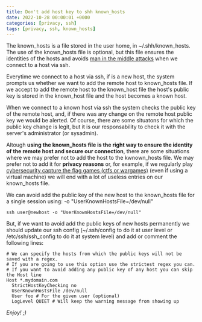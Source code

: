 ```yaml
---
title: Don't add host key to shh known_hosts 
date: 2022-10-28 00:00:01 +0000
categories: [privacy, ssh]
tags: [privacy, ssh, known_hosts] 
---
```


The known_hosts is a file stored in the user home, in ~/.shh/known_hosts.
The use of the known_hosts file is optional, but this file ensures the identities of the hosts and avoids [man in the middle attacks](https://en.wikipedia.org/wiki/Man-in-the-middle_attack) when we connect to a host via ssh.

Everytime we connect to a host via ssh, if is a new host, the system prompts us whether we want to add the remote host to known_hosts file.
If we accept to add the remote host to the known_host file the host's public key is stored in the known_host file and the host becomes a known host.

When we connect to a known host via ssh the system checks the public key of the remote host, and, if there was any change on the remote host public key we would be alerted.
Of course, there are some situatons for which the public key change is legit, but it is our responsability to check it with the server's administrator (or sysadmin).

Altough **using the known_hosts file is the right way to ensure the identity of the remote host and secure our connection**, there are some situations where we may prefer not to add the host to the kwnown_hosts file.
We may prefer not to add it for **privacy reasons** or, for example, if we regularly play [cybersecurity capture the flag games (ctfs or wargames)](https://en.wikipedia.org/wiki/Capture_the_flag_(cybersecurity)) (even if using a virtual machine) we will end with a lot of useless entries on our known_hosts file.

We can avoid add the public key of the new host to the known_hosts file for a single session using: -o "UserKnownHostsFile=/dev/null"

```shell
ssh user@newhost -o "UserKnownHostsFile=/dev/null"
```

But, if we want to avoid add the public keys of new hosts permanently we should update our ssh config (~/.ssh/config to do it at user level or /etc/ssh/ssh_config to do it at system level) and add or comment the following lines:

```
# We can specify the hosts from which the public keys will not be saved with a regex. 
# If you are going to use this option use the strictest regex you can.
# If you want to avoid adding any public key of any host you can skip the Host line
Host *.mydomain.com
  StrictHostKeyChecking no
  UserKnownHostsFile /dev/null
  User foo # For the given user (optional)
  LogLevel QUIET # Will keep the warning message from showing up
```

_Enjoy! ;)_
